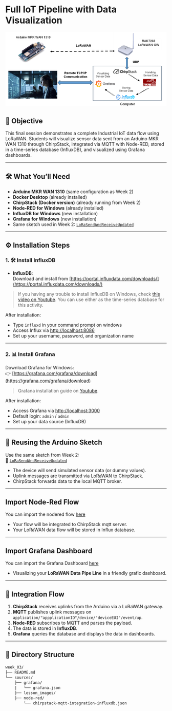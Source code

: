 
# Full IoT Pipeline with Data Visualization 

<div align="center">
    <img src="./lesson_images/lorawan_pipeline.png" alt="LoRaWAN Pipeline" width="650"/>
</div>

## 🎯 Objective

This final session demonstrates a complete Industrial IoT data flow using LoRaWAN. Students will visualize sensor data sent from an Arduino MKR WAN 1310 through ChirpStack, integrated via MQTT with Node-RED, stored in a time-series database (InfluxDB), and visualized using Grafana dashboards.

---

## 🛠️ What You’ll Need

- **Arduino MKR WAN 1310** (same configuration as Week 2)
- **Docker Desktop** (already installed)
- **ChirpStack (Docker version)** (already running from Week 2)
- **Node-RED for Windows** (already installed)
- **InfluxDB for Windows** (new installation)
- **Grafana for Windows** (new installation)
- Same sketch used in Week 2: [`LoRaSendAndReceiveUpdated`](../../week_02/sources/LoRaSendAndReceiveUpdated/)

---

## ⚙️ Installation Steps

### 1. 🛠️ Install InfluxDB

- **InfluxDB**:  
  Download and install from [https://portal.influxdata.com/downloads/](https://portal.influxdata.com/downloads/)

> If you having any trouble to install InfluxDB on Windows, check [this video on Youtube](https://www.youtube.com/watch?v=C-Anc1OeOpg).
> You can use either as the time-series database for this activity.

After installation:
- Type `influxd` in your command prompt on windows
- Access Influx via [http://localhost:8086](http://localhost:8086)  
- Set up your username, password, and organization name

---

### 2. 📊 Install Grafana

Download Grafana for Windows:  
👉 [https://grafana.com/grafana/download](https://grafana.com/grafana/download)

> Grafana installation guide on [Youtube](https://www.youtube.com/watch?v=v7Bxka2Fb1g).

After installation:
- Access Grafana via [http://localhost:3000](http://localhost:3000)  
- Default login: `admin` / `admin`  
- Set up your data source (InfluxDB)

---

## 🔁 Reusing the Arduino Sketch

Use the same sketch from Week 2:  
📂 [`LoRaSendAndReceiveUpdated`](../../week_02/sources/LoRaSendAndReceiveUpdated/)

- The device will send simulated sensor data (or dummy values).
- Uplink messages are transmitted via LoRaWAN to ChirpStack.
- ChirpStack forwards data to the local MQTT broker.

---

## Import Node-Red Flow

You can import the nodered flow [here](./node-red/chirpstack-mqtt-integration-influxdb.json)
- Your flow will be integrated to ChirpStack mqtt server.
- Your LoRaWAN data flow will be stored in Influx database.

---

## Import Grafana Dashboard

You can import the Grafana Dashboard [here](./grafana/grafana.json)
- Visualizing your **LoRaWAN Data Pipe Line** in a friendly grafic dashboard.

---

## 🔗 Integration Flow

1. **ChirpStack** receives uplinks from the Arduino via a LoRaWAN gateway.
2. **MQTT** publishes uplink messages on `application/"appplicationID"/device/"deviceEUI"/event/up`.
3. **Node-RED** subscribes to MQTT and parses the payload.
4. The data is stored in **InfluxDB**.
5. **Grafana** queries the database and displays the data in dashboards.

---

## 📂 Directory Structure

```plaintext
week_03/
├── README.md
└── sources/
    ├── grafana/
    |   └── grafana.json 
    ├── lesson_images/
    ├── node-red/
        └── chirpstack-mqtt-integration-influxdb.json

